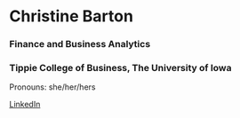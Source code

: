 # Christine Barton
### Finance and Business Analytics
### Tippie College of Business, The University of Iowa
Pronouns: she/her/hers

[LinkedIn](https://www.linkedin.com/in/christine-barton-b592941b6/)

<!--
**christine-barton/christine-barton** is a ✨ _special_ ✨ repository because its `README.md` (this file) appears on your GitHub profile.

Here are some ideas to get you started:

- 🔭 I’m currently working on ...
- 🌱 I’m currently learning ...
- 👯 I’m looking to collaborate on ...
- 🤔 I’m looking for help with ...
- 💬 Ask me about ...
- 📫 How to reach me: ...
- 😄 Pronouns: ...
- ⚡ Fun fact: ...
-->
